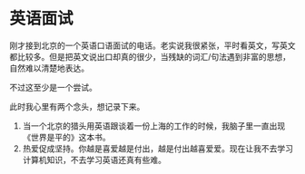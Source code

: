 英语面试
======

刚才接到北京的一个英语口语面试的电话。老实说我很紧张，平时看英文，写英文都比较多。但是把英文说出口却真的很少，当残缺的词汇/句法遇到非富的思想，自然难以清楚地表达。

不过这至少是一个尝试。

此时我心里有两个念头，想记录下来。

1. 当一个北京的猎头用英语跟谈着一份上海的工作的时候，我脑子里一直出现《世界是平的》这本书。
1. 热爱促成坚持。你越是喜爱越是付出，越是付出越喜爱爱。现在让我不去学习计算机知识，不去学习英语还真有些难。
